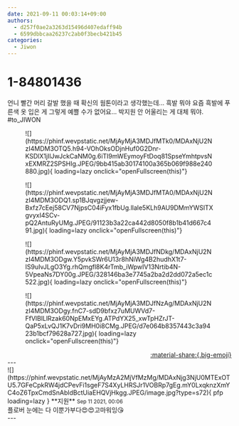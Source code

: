 ```yaml
---
date: 2021-09-11 00:03:14+09:00
authors:
  - d257f0ae2a3263d15496d407edaff94b
  - 6599dbbcaa26237c2ab0f3becb421b45
categories:
  - Jiwon
---
```


# 1-84801436

<div class="post-container" markdown="1">
<div class="content-container md-sidebar__scrollwrap" markdown="1">

언니 빨간 머리 갈발 했을 때 확신의 웜톤이라고 생각했는데... 흑발 뭐야 요즘 흑발에 푸른색 옷 입은 게 그렇게 예쁠 수가 없어요... 박지원 안 어울리는 게 대체 뭐야.<br>\#to_JIWON
<figure markdown="1">
![](https://phinf.wevpstatic.net/MjAyMjA3MDJfMTk0/MDAxNjU2NzI4MDM3OTQ5.h94-VOhOksODjnHuf0G2Dnr-KSDlX1jIlJwJckCaNM0g.6iTI9mWEymoyFtDoq81SpseYmhtpvsNxEXMRZ2SPSHIg.JPEG/9bb415ab30174100a365b069f988e240880.jpg){ loading=lazy onclick="openFullscreen(this)"}
</figure>

<figure markdown="1">
![](https://phinf.wevpstatic.net/MjAyMjA3MDJfMTA0/MDAxNjU2NzI4MDM3ODQ1.sp1BJqvgzjjew-Bxfz7cEej58CV7NjpsC04iFyx1fbUg.llale5KLh9AU9DMmYWSlTXgvyxI4SCv-pQ2AntuRyUMg.JPEG/91123b3a22ca442d8050f8b1b41d667c491.jpg){ loading=lazy onclick="openFullscreen(this)"}
</figure>

<figure markdown="1">
![](https://phinf.wevpstatic.net/MjAyMjA3MDJfNDkg/MDAxNjU2NzI4MDM3ODgw.Y5pvkSWr6U13r8hNiWg4B2hudhX1t7-IS9uIvJLgO3Yg.rhQmgfl8K4rTmb_iWpwIV13Nrtib4N-5VpeaNs7DY00g.JPEG/328146ba3e7745a2ba2d2dd072a5ec1c522.jpg){ loading=lazy onclick="openFullscreen(this)"}
</figure>

<figure markdown="1">
![](https://phinf.wevpstatic.net/MjAyMjA3MDJfNzAg/MDAxNjU2NzI4MDM3ODgy.fnC7-sdD9bfxz7uMUWVd7-FfVlBlLlRzak60NpEMxEYg.ATPdYX25_xwTpHZrJT-QaP5xLvQJ1K7vDri9MH0i8CMg.JPEG/d7e064b8357443c3a9423b1bcf79628a727.jpg){ loading=lazy onclick="openFullscreen(this)"}
</figure>


</div>
</div>

<div style="text-align: right;" markdown="1">
<a href="https://weverse.io/fromis9/fanpost/1-84801436" style="text-align: right;">:material-share:{.big-emoji}</a>
</div>
---

<div class="comments-container md-sidebar__scrollwrap" markdown="1">
<div class="comment" markdown="1">
<div class='id-container' markdown="1">
![](https://phinf.wevpstatic.net/MjAyMzA2MjVfMzMg/MDAxNjg3NjU0MTExOTU5.7GFeCpkRW4jdCPevFi1sgeF7S4XyLHRSJr1VOBRp7gEg.mY0LxqknzXmYC4oZ6TpxCmdSnAbldBctUiaEHQVjHkgg.JPEG/image.jpg?type=s72){ pfp loading=lazy }
**<span class="artist">지원</span>** <small>Sep 11 2021, 00:06</small><br>
</div>
<div class='comment-body' markdown="1">
플로버 눈에는 다 이뿐가부다😍😍고마워잉😘
</div>
</div>
</div>
---
